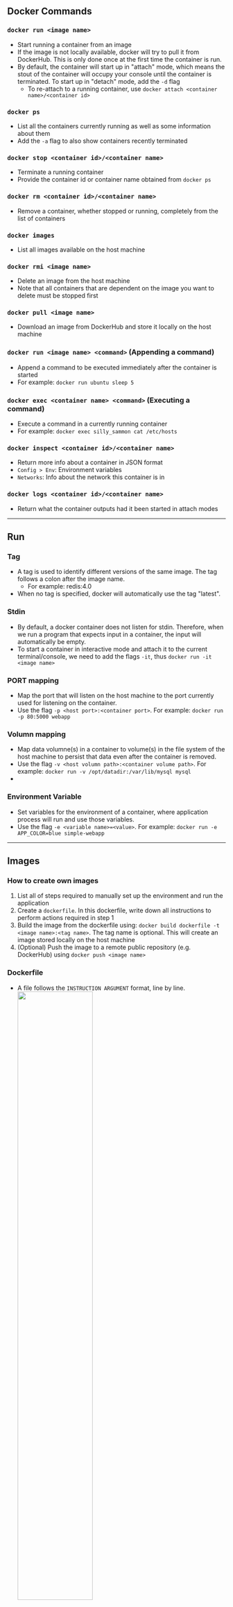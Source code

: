 ## Docker Commands

### `docker run <image name>`
- Start running a container from an image
- If the image is not locally available, docker will try to pull it from DockerHub. This is only done once at the first time the container is run.
- By default, the container will start up in "attach" mode, which means the stout of the container will occupy your console until the container is terminated. To start up in "detach" mode, add the `-d` flag
  - To re-attach to a running container, use `docker attach <container name>/<container id>`

### `docker ps`
- List all the containers currently running as well as some information about them
- Add the `-a` flag to also show containers recently terminated

### `docker stop <container id>/<container name>`
- Terminate a running container
- Provide the container id or container name obtained from `docker ps`

### `docker rm <container id>/<container name>`
- Remove a container, whether stopped or running, completely from the list of containers

### `docker images`
- List all images available on the host machine

### `docker rmi <image name>`
- Delete an image from the host machine
- Note that all containers that are dependent on the image you want to delete must be stopped first

### `docker pull <image name>`
- Download an image from DockerHub and store it locally on the host machine

### `docker run <image name> <command>` (Appending a command)
- Append a command to be executed immediately after the container is started
- For example: `docker run ubuntu sleep 5`

### `docker exec <container name> <command>` (Executing a command)
- Execute a command in a currently running container
- For example: `docker exec silly_sammon cat /etc/hosts`

### `docker inspect <container id>/<container name>`
- Return more info about a container in JSON format
- `Config > Env`: Environment variables
- `Networks`: Info about the network this container is in
  
### `docker logs <container id>/<container name>`
- Return what the container outputs had it been started in attach modes

<hr/>

## Run 
### Tag
- A tag is used to identify different versions of the same image. The tag follows a colon after the image name.
  - For example: redis:4.0
- When no tag is specified, docker will automatically use the tag "latest".
  
### Stdin
- By default, a docker container does not listen for stdin. Therefore, when we run a program that expects input in a container, the input will automatically be empty.
- To start a container in interactive mode and attach it to the current terminal/console, we need to add the flags `-it`, thus `docker run -it <image name>`

### PORT mapping
- Map the port that will listen on the host machine to the port currently used for listening on the container.
- Use the flag `-p <host port>:<container port>`. For example: `docker run -p 80:5000 webapp`

### Volumn mapping
- Map data volumne(s) in a container to volume(s) in the file system of the host machine to persist that data even after the container is removed.
- Use the flag `-v <host volumn path>:<container volume path>`. For example: `docker run -v /opt/datadir:/var/lib/mysql mysql`
- 
### Environment Variable
- Set variables for the environment of a container, where application process will run and use those variables.
- Use the flag `-e <variable name>=<value>`. For example: `docker run -e APP_COLOR=blue simple-webapp`

<hr/>

## Images
### How to create own images
1. List all of steps required to manually set up the environment and run the application
2. Create a `dockerfile`. In this dockerfile, write down all instructions to perform actions required in step 1
3. Build the image from the dockerfile using: `docker build dockerfile -t <image name>:<tag name>`. The tag name is optional. This will create an image stored locally on the host machine
4. (Optional) Push the image to a remote public repository (e.g. DockerHub) using `docker push <image name>`

### Dockerfile
- A file follows the `INSTRUCTION ARGUMENT` format, line by line.
  <img src="img/dockerfile-sample.png" width="60%">
- `FROM Ubuntu` defines what the base OS should be. 
  - Every image must base on an earlier created image that is an OS or an image basing on an OS itself.
  - All dockerfiles MUST start with a FROM instruction
- `RUN <command>` executes the commands, usually to install dependencies
- `COPY <host source> <image dest>` copies files from the host to the image, usually used to copy source code
- `ENTRYPOINT <command>` specifies command to be run when the container is started
  <img src="img/dockerfile-annotated.png" width="60%">

### Layer Architecture
- The docker image is created layer by layer.
- Each instruction in the dockerfile is equivalent to a layer.
- A layer is formed up from the immediately previous layer.
  <img src="img/image-build-layer.png" width="100%">
- `docker history <image name>` outputs all past steps performed to create an image
  <img src="img/docker-history.png" width="100%">

## CMD vs ENTRYPOINT
- If we append a command when issuing `docker run`, that appended command will replace the commands in CMD or ENTRYPOINT
  
### CMD
- `CMD <command>` is an instruction that will tell the container to execute the specified command right after it finishes being initialized.
- The following syntaxes are accepted:
  <img src="img/CMD-syntaxes.png" width="100%">

### ENTRYPOINT
- ENTRYPOINT also does the same thing as CMD, but it can accept parameters passed in when we issue `docker run`
  - It is like we just replace the command itself with `docker run <image name>`, so we should expect the same parameter pattern to be accepted
- If we do not specify any parameter(s) that is/are required by the command in ENTRYPOINT, `docker run` will return an error
  <img src="img/entrypoint.png" width="70%">
- If we really want to overwrite the default ENTRYPOINT, use the flag `--entrypoint <new command>`
  - For example: `docker run --entrypoint sleep2.0 ubuntu-sleeper 10` to replace the `sleep` default ENTRYPOINT

### Combining CMD and ENTRYPOINT
- Comebine CMD and ENTRYPOINT to use the param(s) specified in CMD when there is none given, otherwise, use the one(s) passed in from the commandline
  <img src="img/cmd-entrypoint.png" width="85%">

<hr/>

## Networking
- There are 3 default networks: Bridge, None and Host. By default, when a container is started, it will be connected to the Bridge network. If we want to connect to a different network, use the flag `--network=<network name>`
  - For example: `docker run ubuntu --network=none` or `docker run ubuntu --network=host`

### Bridge network
- Bridge is a private network accessible only to docker containers.
- Each docker container in this network is given an internal IP address to communicate with each other.
- To access the container externally, we need to do map a host port to a container port (as above).
  <img src="img/bridge-nw.png" width="30%">

### Host network
- Host is the network of the local host.
- Any container running on the host network no longer needs port mapping as container port will automatically match to the same host port in this network
  - This also means that each port can only be used by one single container
- <img src="img/host-nw.png" width="30%">

### None network
- The container runs in an isolated network and is not connected to any other containers or the host
<img src="img/none-nw.png" width="30%">

### User-defined network
- Create a custom network for containers using: `docker create --driver bridge --subnet <subnet CIDR notation> <subnet name>`
  - For example: `docker create --driver bridge --subnet 182.18.0.0/16 custom-isolated-network`
- To list all existing networks: `docker network ls`

### Embedded DNS
- Containers can communicate with each other using their names. We should not use the IP address automatically assigned to them because these may change after the host reboots
- The docker DNS server runs at IP address 127.0.0.11 on the host by default
<img src="img/docker-dns.png" width="80%">

<hr/>

## Docker Storage
### File system
- By default, docker creates the following file structure on the host machine to store data about containers, images, etc.
  <img src="img/docker-fs.png" width="15%">

### Layered architecture
- Same as the layered architecture mentioned when we build an image.
- Layers that are already built earlier will be cached so that the next time we update our source code or build an image with mostly similar layers, the build process will be faster.
  <img src="img/layered-fs.png" width="70%">
- Image layers are built with the `docker build` command. After having been built, these layers cannot be changed, unless another build command is executed
  - The container formed from the image is the final layer, and this layer only exists as long as the container still exists. This layer is also writable.
  - <img src="img/layered-workflow.png" width="70%">
  - Image layers are shared by all containers created using that image
- In the container layer, when we try to modify a file that is read-only in the image layers, a copy of that file will be created and all changes will happen to that copy only (Copy-On-Write).
- When the container terminates, the container layer is also destroyed, thus all data or changes made in that layer will also be gone.
  - To persist data even after the container is terminated, we need to map a volume on the host machine to the container
  - Create a new volume on the host machine using: `docker volumn create <volume name>`
  - Map the volume to the container volume holding data when we issue the run command: `docker run -v <host volume>:<container volume> <image name>`
  - If you do not manually create the volume on host machine first, docker still automatically creates that volume for you. **All existing volumes can be found under `/var/lib/docker/volumes`**
  - If you want to use an existing location as the host volume instead of the default location under `/var/lib/docker/`, you should specify the absolute path to that location when executing `docker run` command
  - Mounting a volume from docker's default location is called **volume mounting**. Mounting a volume from an arbitrary location is called **bind mounting**
  - Using the `-v` flag for volume mounting is old-styled. The new syntax is `docker run --mount type=<volume or bind>,source=<abs path>,target=<abs path> <image name>`
  - <img src="img/volume-mounting.png" width="90%">

<hr/>

## Docker Compose
- Docker compose is a YML file, typically named `docker-compose.yml`, used to manage the deployment of multiple docker containers
  - Use the command `docker-compose up` to execute the configurations set in the YML file
  - <img src="img/docker-compose-sample.png" width="40%">

### docker run --links
- For a full-stack application to work, its many component applications need to work together
- Each of these components may run in its own docker container. Thus, these containers need to be linked together, using the flag `--link <expected component host>:<container name>`. 
  - It is vital to always name the container when we execute `docker run` so that we do not have to find the internal IP address of that component container
- <img src="img/docker-run-links.png" width="80%">

### docker compose (equivalent to using links)
- <img src="img/docker-links-to-compose.png" width="80%">
- To start the entire application start, use the `docker-compose up` command
- To tell docker-compose to build images rather than try to pull them from the Docker repository, use `build: <path to dir containing Dockerfile>` instead of `image: <image name>`
  <img src="img/docker-compose-build.png" width="80%">

### Different versions
- In docker-compose.yml of version 2+, you must explicitly specify the version of docker-compose YML file you are using 
- Differences across versions:
  - In version 1: 
    - All containers are added into the bridge network and links are established where necessary for inter-communications
  - In version 2:
    - All containers specified in the file are automatically added to a new isolated network for just between them, thus we no longer need to explicitly state the links 
    - You can specify a container start-up order by stating which containers depend on which using the `depends_on` key
  - In version 3:
    - Must contain `version` and `services` keys like version 2 

### Subnets within the network of all containers
- <img src="img/docker-compose-subnets.png" width="80%">
- Create subnets using the key `networks`.
- The subnets that a container has access to should be explicitly specified in the section of that container, also with the keyu `networks`.

<hr/>

## Docker Registry
- The docker registry is the central cloud repository where images can be pushed to and pulled from
- Each image can be identified using the URL in the following form
  <img src="img/docker-registry.png" width="70%">

### Private Registry
- <img src="img/docker-private-registry.png" width="80%">
- Private registries require authentication before you can pull or push images to them 

<hr/>

## Miscellaneous Notes
- A container is not a virtual machine. Hence, when a container like "ubuntu" is started, it will end immediately because there is no active process running inside of it.
  - The lifetime of a container is only as long as that of the server/application/computational process that runs inside of it. When the process ends or crashes, the container will automatically terminate as well.
- In any docker commands, you are not required to provide the full id of a container, just a few first letters (5-6) will do.
- Containers have their own isolated file systems. Any data created and modified inside containers will just stay inside containers.
  - If you stop a container and remove it, all data stored inside that container will be gone. 
  - To persist data inside containers, you need to map the volumes storing data to volumes in the file system of the host machine
